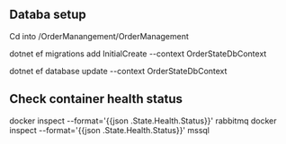 ## Databa setup 

Cd into /OrderManangement/OrderManagement


dotnet ef migrations add InitialCreate --context OrderStateDbContext

dotnet ef database update --context OrderStateDbContext

## Check container health status 

docker inspect --format='{{json .State.Health.Status}}' rabbitmq
docker inspect --format='{{json .State.Health.Status}}' mssql